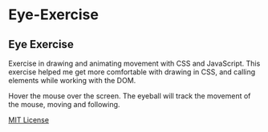 # Eye-Exercise
## Eye Exercise
Exercise in drawing and animating movement with CSS and JavaScript. This exercise helped me get more comfortable with drawing in CSS, and calling elements while working with the DOM.

Hover the mouse over the screen. The eyeball will track the movement of the mouse, moving and following.

<a href="https://opensource.org/license/mit/">MIT License</a>
